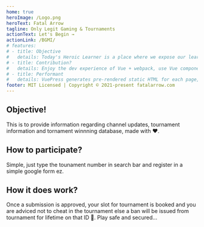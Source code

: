 ```yaml
---
home: true
heroImage: /Logo.png
heroText: Fatal Arrow
tagline: Only Legit Gaming & Tournaments
actionText: Let's Begin →
actionLink: /BGMI/
# features:
# - title: Objective
#   details: Today's Heroic Learner is a place where we expose our learnings in various technologies and the solutions to the proplems we faced. Simple and awesome, made with ❤.
# - title: Contribution?
#   details: Enjoy the dev experience of Vue + webpack, use Vue components in markdown, and develop custom themes with Vue.
# - title: Performant
#   details: VuePress generates pre-rendered static HTML for each page, and runs as an SPA once a page is loaded.
footer: MIT Licensed | Copyright © 2021-present fatalarrow.com
---
```


## Objective!
This is to provide information regarding channel updates, tournament information and tornament winnning database, made with ❤.

## How to participate?
Simple, just type the tounament number in search bar and register in a simple google form ez.

## How it does work?
Once a submission is approved, your slot for tournament is booked and you are adviced not to cheat in the tournament else a ban will be issued from tournament for lifetime on that ID 🙌. Play safe and secured...

